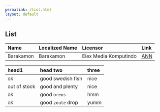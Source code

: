 ```yaml
---
permalink: /list.html
layout: default
---
```


## List
| Name | Localized Name | Licensor | Link |
|:---|:---|:---|:---|
|Barakamon|Barakamon|Elex Media Komputindo|[ANN](https://www.animenewsnetwork.com/news/2015-08-27/elex-media-licenses-barakamon-manga-in-indonesia/.92179)|

| head1        | head two          | three |
|:-------------|:------------------|:------|
| ok           | good swedish fish | nice  |
| out of stock | good and plenty   | nice  |
| ok           | good `oreos`      | hmm   |
| ok           | good `zoute` drop | yumm  |
